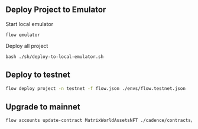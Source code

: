 ## Deploy Project to Emulator

Start local emulator

`flow emulator`

Deploy all project

`bash ./sh/deploy-to-local-emulator.sh`

## Deploy to testnet

```bash
flow deploy project -n testnet -f flow.json ./envs/flow.testnet.json
```

## Upgrade to mainnet

```bash
flow accounts update-contract MatrixWorldAssetsNFT ./cadence/contracts/MatrixWorldAssetsNFTUpgradeMain.cdc --signer main -f ./flow.json -f ./flow.main.json -n mainnet
```
